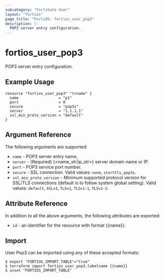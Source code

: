 ```yaml
---
subcategory: "FortiGate User"
layout: "fortios"
page_title: "FortiOS: fortios_user_pop3"
description: |-
  POP3 server entry configuration.
---
```


# fortios_user_pop3
POP3 server entry configuration.

## Example Usage

```hcl
resource "fortios_user_pop3" "trname" {
  name                  = "p1"
  port                  = 0
  secure                = "pop3s"
  server                = "1.1.1.1"
  ssl_min_proto_version = "default"
}
```

## Argument Reference

The following arguments are supported:

* `name` - POP3 server entry name.
* `server` - (Required) {<name_str|ip_str>} server domain name or IP.
* `port` - POP3 service port number.
* `secure` - SSL connection. Valid values: `none`, `starttls`, `pop3s`.
* `ssl_min_proto_version` - Minimum supported protocol version for SSL/TLS connections (default is to follow system global setting). Valid values: `default`, `SSLv3`, `TLSv1`, `TLSv1-1`, `TLSv1-2`.


## Attribute Reference

In addition to all the above arguments, the following attributes are exported:
* `id` - an identifier for the resource with format {{name}}.

## Import

User Pop3 can be imported using any of these accepted formats:
```
$ export "FORTIOS_IMPORT_TABLE"="true"
$ terraform import fortios_user_pop3.labelname {{name}}
$ unset "FORTIOS_IMPORT_TABLE"
```
